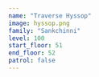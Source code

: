 ```yaml
---
name: "Traverse Hyssop"
image: hyssop.png
family: "Sankchinni"
level: 100
start_floor: 51
end_floor: 52
patrol: false
---
```

